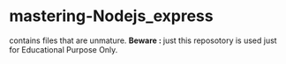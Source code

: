 # mastering-Nodejs_express

contains files that are unmature.
<b>Beware : </b>just this reposotory is used just for Educational Purpose Only.
